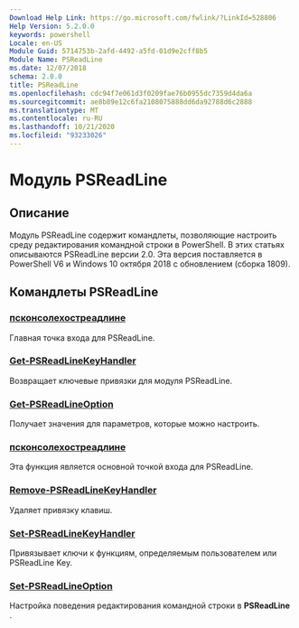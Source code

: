 ```yaml
---
Download Help Link: https://go.microsoft.com/fwlink/?LinkId=528806
Help Version: 5.2.0.0
keywords: powershell
Locale: en-US
Module Guid: 5714753b-2afd-4492-a5fd-01d9e2cff8b5
Module Name: PSReadLine
ms.date: 12/07/2018
schema: 2.0.0
title: PSReadLine
ms.openlocfilehash: cdc94f7e061d3f0209fae76b0955dc7359d4da6a
ms.sourcegitcommit: ae8b89e12c6fa2108075888dd6da92788d6c2888
ms.translationtype: MT
ms.contentlocale: ru-RU
ms.lasthandoff: 10/21/2020
ms.locfileid: "93233026"
---
```

# Модуль PSReadLine

## Описание

Модуль PSReadLine содержит командлеты, позволяющие настроить среду редактирования командной строки в PowerShell. В этих статьях описываются PSReadLine версии 2.0. Эта версия поставляется в PowerShell V6 и Windows 10 октября 2018 с обновлением (сборка 1809).

## Командлеты PSReadLine

### [псконсолехостреадлине](PSConsoleHostReadLine.md)
Главная точка входа для PSReadLine.

### [Get-PSReadLineKeyHandler](Get-PSReadLineKeyHandler.md)
Возвращает ключевые привязки для модуля PSReadLine.

### [Get-PSReadLineOption](Get-PSReadLineOption.md)
Получает значения для параметров, которые можно настроить.

### [псконсолехостреадлине](PSConsoleHostReadLine.md)
Эта функция является основной точкой входа для PSReadLine.

### [Remove-PSReadLineKeyHandler](Remove-PSReadLineKeyHandler.md)
Удаляет привязку клавиш.

### [Set-PSReadLineKeyHandler](Set-PSReadLineKeyHandler.md)
Привязывает ключи к функциям, определяемым пользователем или PSReadLine Key.

### [Set-PSReadLineOption](Set-PSReadLineOption.md)
Настройка поведения редактирования командной строки в **PSReadLine** .

